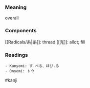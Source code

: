 ### Meaning

overall

### Components

[[Radicals/糸|糸]]: thread [[充]]: allot; fill

### Readings

```
- Kunyomi: す.べる、ほび.る
- Onyomi: トウ
```

#kanji